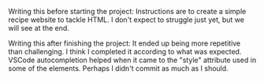 Writing this before starting the project:
Instructions are to create a simple recipe website to tackle HTML.
I don't expect to struggle just yet, but we will see at the end.

Writing this after finishing the project:
It ended up being more repetitive than challenging. I think I
completed it according to what was expected. VSCode autocompletion
helped when it came to the "style" attribute used in some of the 
elements. 
Perhaps I didn't commit as much as I should.